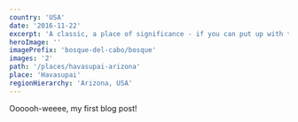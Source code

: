 ```yaml
---
country: 'USA'
date: '2016-11-22'
excerpt: 'A classic, a place of significance - if you can put up with the crowds.'
heroImage: ''
imagePrefix: 'bosque-del-cabo/bosque'
images: '2'
path: '/places/havasupai-arizona'
place: 'Havasupai'
regionHierarchy: 'Arizona, USA'
---
```


Oooooh-weeee, my first blog post!
